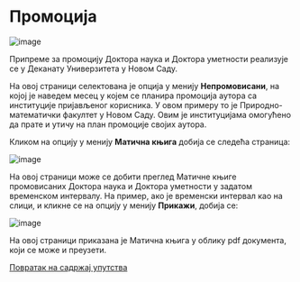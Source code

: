 # Промоција

![image](https://user-images.githubusercontent.com/29538544/179355361-b76975c5-1ae7-452b-aa6c-e949fd95c1fb.png)

Припреме за промоцију Доктора наука и Доктора уметности реализује се у Деканату Универзитета у Новом Саду. 

На овој страници селектована је опција у менију **Непромовисани**, на којој је наведем месец у којем се планира промоција аутора са институције пријављеног корисника. У овом примеру то је Природно-математички факултет у Новом Саду. Овим је институцијама омогућено да прате и утичу на план промоције својих аутора.  

Кликом на опцију у менију **Матична књига** добија се следећа страница:

![image](https://user-images.githubusercontent.com/29538544/179355425-104c00e4-44e0-4c6f-a8ae-4f9b192a632e.png)

На овој страници може се добити преглед Матичне  књиге промовисаних Доктора наука и Доктора уметности у задатом временском интервалу. На пример, ако је временски интервал као на слици, и кликне се на опцију у менију **Прикажи**, добија се:

![image](https://user-images.githubusercontent.com/29538544/179355461-a0b1f8ac-3b24-4139-8835-7f077e19f460.png)

На овој страници приказана је Матична књига у облику pdf документа, који се може и преузети.  

[Повратак на садржај упутства](../../uputstvoDigitalnaDisertacija.md#садржај)
